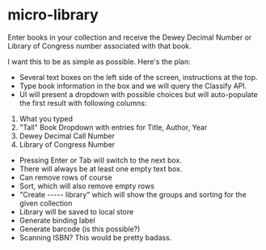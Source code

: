 micro-library
=============

Enter books in your collection and receive the Dewey Decimal Number or Library of Congress number associated with that book.

I want this to be as simple as possible. Here's the plan:

* Several text boxes on the left side of the screen, instructions at the top.
* Type book information in the box and we will query the Classify API.
* UI will present a dropdown with possible choices but will auto-populate the first result with following columns:
 1. What you typed
 1. "Tall" Book Dropdown with entries for Title, Author, Year
 1. Dewey Decimal Call Number
 1. Library of Congress Number
* Pressing Enter or Tab will switch to the next box.
* There will always be at least one empty text box.
* Can remove rows of course
* Sort, which will also remove empty rows
* "Create ----- library" which will show the groups and sorting for the given collection
* Library will be saved to local store
* Generate binding label
* Generate barcode (is this possible?)
* Scanning ISBN? This would be pretty badass.
